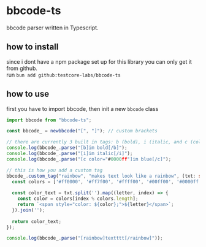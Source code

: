 # bbcode-ts
bbcode parser written in Typescript.

## how to install
since i dont have a npm package set up for this library you can only get it from github.\
run `bun add github:testcore-labs/bbcode-ts`

## how to use
first you have to import bbcode, then init a new `bbcode` class
```ts
import bbcode from "bbcode-ts";

const bbcode_ = newbbcode("[", "]"); // custom brackets

// there are currently 3 built in tags: b (bold), i (italic, and c (color)
console.log(bbcode_.parse("[b]im bold[/b]");
console.log(bbcode_.parse("[i]im italic[/i]");
console.log(bbcode_.parse("[c color="#0000ff"]im blue[/c]");

// this is how you add a custom tag
bbcode_.custom_tag("rainbow", "makes text look like a rainbow", (txt: string) => {
  const colors = ['#ff0000', '#ff7f00', '#ffff00', '#00ff00', '#0000ff', '#4b0082', '#8b00ff'];
  
  const color_text = txt.split('').map((letter, index) => {
    const color = colors[index % colors.length];
    return `<span style="color: ${color};">${letter}</span>`;
  }).join('');
  
  return color_text;
});

console.log(bbcode_.parse("[rainbow]textttt[/rainbow]"));
```
